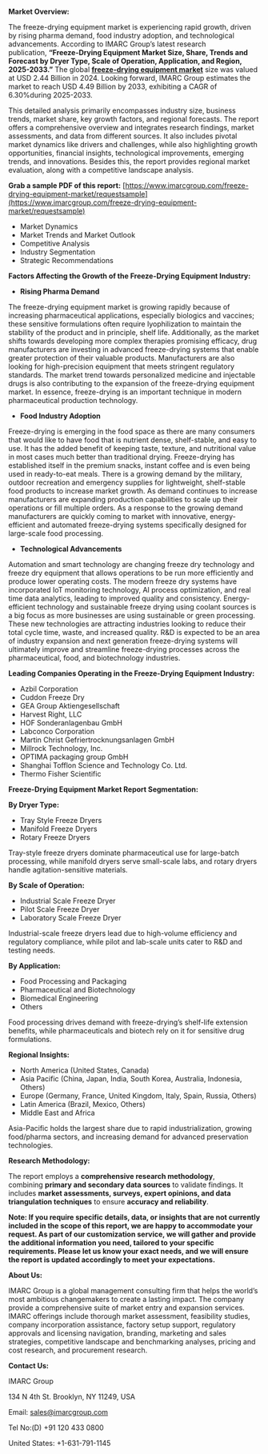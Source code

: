 **Market Overview:**

The freeze-drying equipment market is experiencing rapid growth, driven by rising pharma demand, food industry adoption, and technological advancements. According to IMARC Group’s latest research publication, **“Freeze-Drying Equipment Market Size, Share, Trends and Forecast by Dryer Type, Scale of Operation, Application, and Region, 2025-2033.”** The global **[freeze-drying equipment market](https://www.imarcgroup.com/freeze-drying-equipment-market)** size was valued at USD 2.44 Billion in 2024. Looking forward, IMARC Group estimates the market to reach USD 4.49 Billion by 2033, exhibiting a CAGR of 6.30%during 2025-2033.

This detailed analysis primarily encompasses industry size, business trends, market share, key growth factors, and regional forecasts. The report offers a comprehensive overview and integrates research findings, market assessments, and data from different sources. It also includes pivotal market dynamics like drivers and challenges, while also highlighting growth opportunities, financial insights, technological improvements, emerging trends, and innovations. Besides this, the report provides regional market evaluation, along with a competitive landscape analysis.

**Grab a sample PDF of this report:** [https://www.imarcgroup.com/freeze-drying-equipment-market/requestsample](https://www.imarcgroup.com/freeze-drying-equipment-market/requestsample)

*   Market Dynamics
*   Market Trends and Market Outlook
*   Competitive Analysis
*   Industry Segmentation
*   Strategic Recommendations

**Factors Affecting the Growth of the Freeze-Drying Equipment Industry:**

*   **Rising Pharma Demand**

The freeze-drying equipment market is growing rapidly because of increasing pharmaceutical applications, especially biologics and vaccines; these sensitive formulations often require lyophilization to maintain the stability of the product and in principle, shelf life. Additionally, as the market shifts towards developing more complex therapies promising efficacy, drug manufacturers are investing in advanced freeze-drying systems that enable greater protection of their valuable products. Manufacturers are also looking for high-precision equipment that meets stringent regulatory standards. The market trend towards personalized medicine and injectable drugs is also contributing to the expansion of the freeze-drying equipment market. In essence, freeze-drying is an important technique in modern pharmaceutical production technology.

*   **Food Industry Adoption**

Freeze-drying is emerging in the food space as there are many consumers that would like to have food that is nutrient dense, shelf-stable, and easy to use. It has the added benefit of keeping taste, texture, and nutritional value in most cases much better than traditional drying. Freeze-drying has established itself in the premium snacks, instant coffee and is even being used in ready-to-eat meals. There is a growing demand by the military, outdoor recreation and emergency supplies for lightweight, shelf-stable food products to increase market growth. As demand continues to increase manufacturers are expanding production capabilities to scale up their operations or fill multiple orders. As a response to the growing demand manufacturers are quickly coming to market with innovative, energy-efficient and automated freeze-drying systems specifically designed for large-scale food processing.

*   **Technological Advancements**

Automation and smart technology are changing freeze dry technology and freeze dry equipment that allows operations to be run more efficiently and produce lower operating costs. The modern freeze dry systems have incorporated IoT monitoring technology, AI process optimization, and real time data analytics, leading to improved quality and consistency. Energy-efficient technology and sustainable freeze drying using coolant sources is a big focus as more businesses are using sustainable or green processing. These new technologies are attracting industries looking to reduce their total cycle time, waste, and increased quality. R&D is expected to be an area of industry expansion and next generation freeze-drying systems will ultimately improve and streamline freeze-drying processes across the pharmaceutical, food, and biotechnology industries.

**Leading Companies Operating in the Freeze-Drying Equipment Industry:**

*   Azbil Corporation
*   Cuddon Freeze Dry
*   GEA Group Aktiengesellschaft
*   Harvest Right, LLC
*   HOF Sonderanlagenbau GmbH
*   Labconco Corporation
*   Martin Christ Gefriertrocknungsanlagen GmbH
*   Millrock Technology, Inc.
*   OPTIMA packaging group GmbH
*   Shanghai Tofflon Science and Technology Co. Ltd.
*   Thermo Fisher Scientific

**Freeze-Drying Equipment Market Report Segmentation:**

**By Dryer Type:**
  
*   Tray Style Freeze Dryers
*   Manifold Freeze Dryers
*   Rotary Freeze Dryers

Tray-style freeze dryers dominate pharmaceutical use for large-batch processing, while manifold dryers serve small-scale labs, and rotary dryers handle agitation-sensitive materials.

**By Scale of Operation:**

*   Industrial Scale Freeze Dryer
*   Pilot Scale Freeze Dryer
*   Laboratory Scale Freeze Dryer

Industrial-scale freeze dryers lead due to high-volume efficiency and regulatory compliance, while pilot and lab-scale units cater to R&D and testing needs.

**By Application:**

*   Food Processing and Packaging
*   Pharmaceutical and Biotechnology
*   Biomedical Engineering
*   Others

Food processing drives demand with freeze-drying’s shelf-life extension benefits, while pharmaceuticals and biotech rely on it for sensitive drug formulations.

**Regional Insights:**

*   North America (United States, Canada)
*   Asia Pacific (China, Japan, India, South Korea, Australia, Indonesia, Others)
*   Europe (Germany, France, United Kingdom, Italy, Spain, Russia, Others)
*   Latin America (Brazil, Mexico, Others)
*   Middle East and Africa

Asia-Pacific holds the largest share due to rapid industrialization, growing food/pharma sectors, and increasing demand for advanced preservation technologies.

**Research Methodology:**

The report employs a **comprehensive research methodology**, combining **primary and secondary data sources** to validate findings. It includes **market assessments, surveys, expert opinions, and data triangulation techniques** to ensure **accuracy and reliability**.

**Note: If you require specific details, data, or insights that are not currently included in the scope of this report, we are happy to accommodate your request. As part of our customization service, we will gather and provide the additional information you need, tailored to your specific requirements. Please let us know your exact needs, and we will ensure the report is updated accordingly to meet your expectations.**

**About Us:**

IMARC Group is a global management consulting firm that helps the world’s most ambitious changemakers to create a lasting impact. The company provide a comprehensive suite of market entry and expansion services. IMARC offerings include thorough market assessment, feasibility studies, company incorporation assistance, factory setup support, regulatory approvals and licensing navigation, branding, marketing and sales strategies, competitive landscape and benchmarking analyses, pricing and cost research, and procurement research.

**Contact Us:**

IMARC Group

134 N 4th St. Brooklyn, NY 11249, USA

Email: [sales@imarcgroup.com](mailto:sales@imarcgroup.com)

Tel No:(D) +91 120 433 0800

United States: +1-631-791-1145

